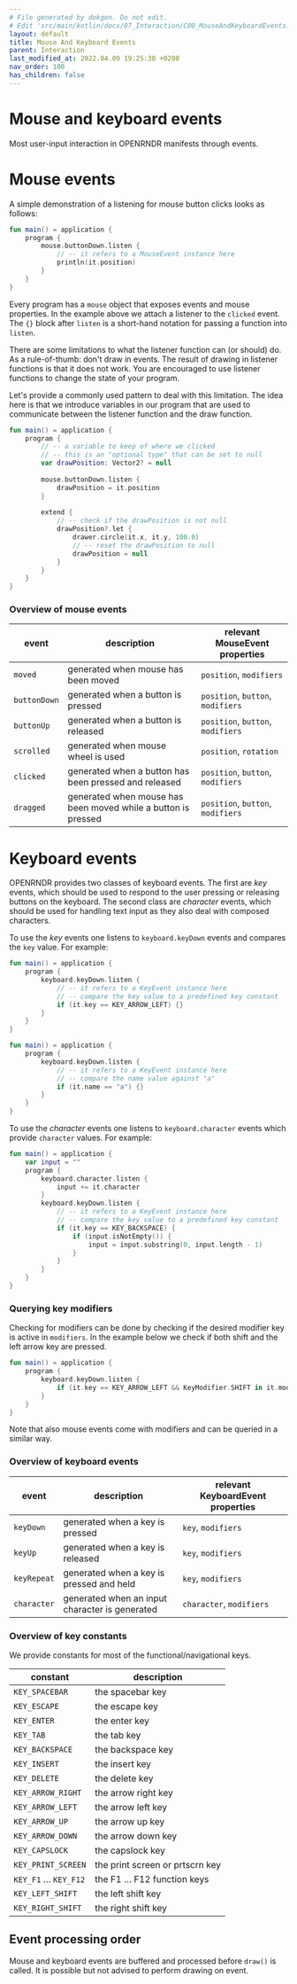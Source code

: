 ```yaml
---
# File generated by dokgen. Do not edit. 
# Edit 'src/main/kotlin/docs/07_Interaction/C00_MouseAndKeyboardEvents.kt' instead.
layout: default
title: Mouse And Keyboard Events
parent: Interaction
last_modified_at: 2022.04.09 19:25:30 +0200
nav_order: 100
has_children: false
---
```

 
# Mouse and keyboard events

Most user-input interaction in OPENRNDR manifests through events.

# Mouse events

A simple demonstration of a listening for mouse button clicks looks as follows:      
 
```kotlin
fun main() = application {
    program {
        mouse.buttonDown.listen {
            // -- it refers to a MouseEvent instance here
            println(it.position)
        }
    }
}
``` 
 
Every program has a `mouse` object that exposes events and mouse properties. 
In the example above we attach a listener to the `clicked` event.
The `{}` block after `listen` is a short-hand notation for passing a 
function into `listen`.

There are some limitations to what the listener function can (or should) 
do. As a rule-of-thumb: don't draw in events. The result of drawing
in listener functions is that it does not work. You are encouraged to 
use listener functions to change the state of your program.   
                    
Let's provide a commonly used pattern to deal with this limitation. 
The idea here is that we introduce variables in our program that are used
to communicate between the listener function and the draw function. 
 
```kotlin
fun main() = application {
    program {
        // -- a variable to keep of where we clicked
        // -- this is an "optional type" that can be set to null
        var drawPosition: Vector2? = null
        
        mouse.buttonDown.listen {
            drawPosition = it.position
        }
        
        extend {
            // -- check if the drawPosition is not null
            drawPosition?.let {
                drawer.circle(it.x, it.y, 100.0)
                // -- reset the drawPosition to null
                drawPosition = null
            }
        }
    }
}
``` 
 
### Overview of mouse events

event        | description                                                   | relevant MouseEvent properties
-------------|---------------------------------------------------------------|---------------------------------
`moved`      | generated when mouse has been moved                           | `position`, `modifiers`
`buttonDown` | generated when a button is pressed                            | `position`, `button`, `modifiers`
`buttonUp`   | generated when a button is released                           | `position`, `button`, `modifiers`
`scrolled`   | generated when mouse wheel is used                            | `position`, `rotation`
`clicked`    | generated when a button has been pressed and released         | `position`, `button`, `modifiers`
`dragged`    | generated when mouse has been moved while a button is pressed | `position`, `button`, `modifiers`

# Keyboard events

OPENRNDR provides two classes of keyboard events. The first are _key_ 
events, which should be used to respond to the user pressing or releasing 
buttons on the keyboard. The second class are _character_ events, which 
should be used for handling text input as they also deal with composed 
characters.

To use the _key_ events one listens to `keyboard.keyDown` events and 
compares the `key` value. For example: 
 
```kotlin
fun main() = application {
    program {
        keyboard.keyDown.listen {
            // -- it refers to a KeyEvent instance here
            // -- compare the key value to a predefined key constant
            if (it.key == KEY_ARROW_LEFT) {}
        }
    }
}
``` 
 
```kotlin
fun main() = application {
    program {
        keyboard.keyDown.listen {
            // -- it refers to a KeyEvent instance here
            // -- compare the name value against "a"
            if (it.name == "a") {}
        }
    }
}
``` 
 
To use the _character_ events one listens to `keyboard.character` 
events which provide `character` values. For example: 
 
```kotlin
fun main() = application {
    var input = ""
    program {
        keyboard.character.listen {
            input += it.character
        }
        keyboard.keyDown.listen {
            // -- it refers to a KeyEvent instance here
            // -- compare the key value to a predefined key constant
            if (it.key == KEY_BACKSPACE) {
                if (input.isNotEmpty()) {
                    input = input.substring(0, input.length - 1)
                }
            }
        }
    }
}
``` 
 
### Querying key modifiers

Checking for modifiers can be done by checking if the desired modifier 
key is active in `modifiers`.  In the example below we check
if both shift and the left arrow key are pressed. 
 
```kotlin
fun main() = application {
    program {
        keyboard.keyDown.listen {
            if (it.key == KEY_ARROW_LEFT && KeyModifier.SHIFT in it.modifiers) {}
        }
    }
}
``` 
 
Note that also mouse events come with modifiers and can be queried in 
a similar way.

### Overview of keyboard events

event       | description                                    | relevant KeyboardEvent properties
------------|------------------------------------------------|---------------------------------
`keyDown`   | generated when a key is pressed                | `key`, `modifiers`
`keyUp`     | generated when a key is released               | `key`, `modifiers`
`keyRepeat` | generated when a key is pressed and held       | `key`, `modifiers`
`character` | generated when an input character is generated | `character`, `modifiers`

### Overview of key constants

We provide constants for most of the functional/navigational keys.

constant             |  description
---------------------|------------------------------------------
`KEY_SPACEBAR`       | the spacebar key
`KEY_ESCAPE`         | the escape key
`KEY_ENTER`          | the enter key
`KEY_TAB`            | the tab key
`KEY_BACKSPACE`      | the backspace key
`KEY_INSERT`         | the insert key
`KEY_DELETE`         | the delete key
`KEY_ARROW_RIGHT`    | the arrow right key
`KEY_ARROW_LEFT`     | the arrow left key
`KEY_ARROW_UP`       | the arrow up key
`KEY_ARROW_DOWN`     | the arrow down key
`KEY_CAPSLOCK`       | the capslock key
`KEY_PRINT_SCREEN`   | the print screen or prtscrn key
`KEY_F1` … `KEY_F12` | the F1 … F12 function keys
`KEY_LEFT_SHIFT`     | the left shift key
`KEY_RIGHT_SHIFT`    | the right shift key

## Event processing order

Mouse and keyboard events are buffered and processed before `draw()` 
is called. It is possible but not advised to perform drawing on event. 
